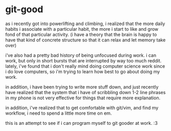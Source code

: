 # git-good

as i recently got into powerlifting and climbing, i realized that the more daily habits i associate with a particular habit, the more i start to like and grow fond of that particular activity. (i have a theory that the brain is happy to have that kind of concrete structure so that it can relax and let memory take over)

i've also had a pretty bad history of being unfocused during work. i can work, but only in short bursts that are interrupted by way too much reddit. lately, i've found that i don't really mind doing computer science work since i do love computers, so i'm trying to learn how best to go about doing my work.

in addition, i have been trying to write more stuff down, and just recently have realized that the system that i have of scribbling down 1-2 line phrases in my phone is not very effective for things that require more explanation.

in addition, i've realized that to get comfortable with git/vim, and find my workflow, i need to spend a little more time on em.

this is an attempt to see if i can program myself to git gooder at work. :3
